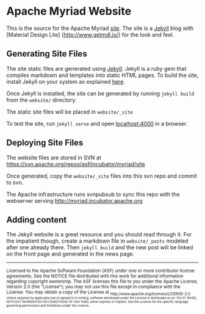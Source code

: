 # Apache Myriad Website

This is the source for the Apache Myriad [site](http://myriad.incubator.apache.org). The site is a [Jekyll](http://jekyll.rb) blog with [Material Design Lite] (http://www.getmdl.io/) for the look and feel.

## Generating Site Files

The site static files are generated using [Jekyll](http://jekyll.rb). Jekyll is a ruby gem that compiles markdown and templates into static HTML pages. To build the site, install Jekyll on your system as explained [here](http://jekyllrb.com/docs/installation/).

Once Jekyll is installed, the site can be generated by running `jekyll build` from the `website/` directory.

The static site files will be placed in `website/_site`

To test the site, run `jekyll serve` and open [localhost:4000](http://localhost:4000) in a browser.

## Deploying Site Files

The website files are stored in SVN at https://svn.apache.org/repos/asf/incubator/myriad/site

Once generated, copy the `website/_site` files into this svn repo and commit to svn.

The Apache infrastructure runs svnpubsub to sync this repo with the webserver serving http://myriad.incubator.apache.org

## Adding content

The Jekyll website is a great resource and you should read through it. For the impatient though, create a markdown file in `website/_posts` modeled after one already there. Then `jekyll build` and the new post will be linked on the front page and generated in the news page.

---
<sub>
Licensed to the Apache Software Foundation (ASF) under one
or more contributor license agreements.  See the NOTICE file
distributed with this work for additional information
regarding copyright ownership.  The ASF licenses this file
to you under the Apache License, Version 2.0 (the
"License"); you may not use this file except in compliance
with the License.  You may obtain a copy of the License at

<sub>
  http://www.apache.org/licenses/LICENSE-2.0

<sub>
Unless required by applicable law or agreed to in writing,
software distributed under the License is distributed on an
"AS IS" BASIS, WITHOUT WARRANTIES OR CONDITIONS OF ANY
KIND, either express or implied.  See the License for the
specific language governing permissions and limitations
under the License.
